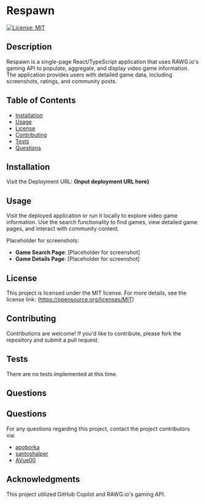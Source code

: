# Respawn
[![License: MIT](https://img.shields.io/badge/License-MIT-yellow.svg)](https://opensource.org/licenses/MIT)

## Description
Respawn is a single-page React/TypeScript application that uses RAWG.io's gaming API to populate, aggregate, and display video game information. The application provides users with detailed game data, including screenshots, ratings, and community posts.

## Table of Contents
- [Installation](#installation)
- [Usage](#usage)
- [License](#license)
- [Contributing](#contributing)
- [Tests](#tests)
- [Questions](#questions)

## Installation
Visit the Deployment URL: **{Input deployment URL here}**

## Usage
Visit the deployed application or run it locally to explore video game information. Use the search functionality to find games, view detailed game pages, and interact with community content.

Placeholder for screenshots:
- **Game Search Page**: [Placeholder for screenshot]
- **Game Details Page**: [Placeholder for screenshot]

## License
This project is licensed under the MIT license. For more details, see the license link: (https://opensource.org/licenses/MIT)

## Contributing
Contributions are welcome! If you'd like to contribute, please fork the repository and submit a pull request.

## Tests
There are no tests implemented at this time.

## Questions
## Questions
For any questions regarding this project, contact the project contributors via:  
- [apoborka](https://github.com/apoborka)  
- [santoshalper](https://github.com/santoshalper)  
- [AVue00](https://github.com/AVue00)

## Acknowledgments
This project utilized GitHub Copilot and RAWG.io's gaming API.